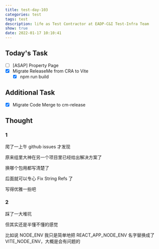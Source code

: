 ```yaml
---
title: test-day-103
categories: test
tags: test
description: life as Test Contractor at EADP-C&I Test-Infra Team
show: true
date: 2022-01-17 10:10:41
---
```

## Today's Task
- [ ] [ASAP] Property Page
- [x] Migrate ReleaseMe from CRA to Vite
    - [x] npm run build

## Additional Task 
- [x] Migrate Code Merge to cm-release

## Thought

### 1

爬了一上午 github issues 才发现

原来组里大神在另一个项目里已经给出解决方案了

换哪个包用都写清楚了

后面就可以专心 Fix String Refs 了

写得优雅一些吧

### 2

踩了一大堆坑

但其实还是半懂不懂的感觉

比如说 NODE_ENV 我只是简单地把 REACT_APP_NODE_ENV 名字替换成了 VITE_NODE_ENV，大概是会有问题的